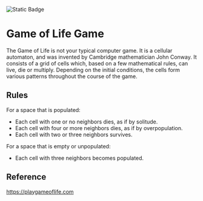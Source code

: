 ![Static Badge](https://img.shields.io/badge/author-javiergs-orange)

# Game of Life Game

The Game of Life is not your typical computer game. It is a cellular automaton, and was invented by Cambridge mathematician John Conway. It consists of a grid of cells which, based on a few mathematical rules, can live, die or multiply. Depending on the initial conditions, the cells form various patterns throughout the course of the game.

## Rules
For a space that is populated:

- Each cell with one or no neighbors dies, as if by solitude.
- Each cell with four or more neighbors dies, as if by overpopulation.
- Each cell with two or three neighbors survives.

For a space that is empty or unpopulated:

- Each cell with three neighbors becomes populated.


## Reference
https://playgameoflife.com

